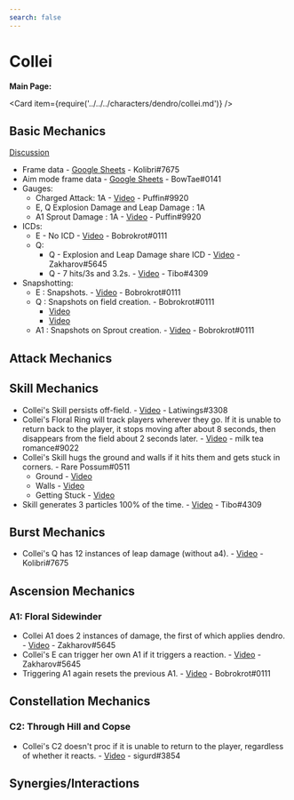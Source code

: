 ```yaml
---
search: false
---
```


# Collei

**Main Page:**

<Card item={require('../../../characters/dendro/collei.md')} />

## Basic Mechanics

[Discussion](https://tickets.deeznuts.moe/transcripts/collei-basic-mechanics)

* Frame data - [Google Sheets](https://docs.google.com/spreadsheets/d/1BHJW5zmHoPWUF_tAhCZRTrU-3Z9dZCvxrsiEJM24wOY/edit?usp=sharing) - Kolibri\#7675
* Aim mode frame data - [Google Sheets](https://docs.google.com/spreadsheets/d/187T-SngEZUUordjY_K_tF_DdvHjQju9CoBJdp2eJOis/edit?usp=sharing) - BowTae\#0141
* Gauges:
  * Charged Attack: 1A - [Video](https://youtu.be/NfwfnvjvmDE) - Puffin\#9920
  * E, Q Explosion Damage and Leap Damage : 1A
  * A1 Sprout Damage : 1A - [Video](https://youtu.be/wDsVdTCkS54) - Puffin\#9920
* ICDs:
  * E - No ICD - [Video](https://youtu.be/612kWuU7CrI) - Bobrokrot\#0111
  * Q:
    * Q - Explosion and Leap Damage share ICD - [Video](https://youtu.be/W6W9SevtB0o) - Zakharov\#5645
    * Q - 7 hits/3s and 3.2s. - [Video](https://youtu.be/IfpGG1bQHTM) - Tibo\#4309
* Snapshotting:
  * E : Snapshots. - [Video](https://youtu.be/bhNUn1K_Sng) - Bobrokrot\#0111
  * Q : Snapshots on field creation. - Bobrokrot\#0111
    * [Video](https://youtu.be/0fetZV5kLy4) 
    * [Video](https://youtu.be/zcyO-zB6-kM) 
  * A1 : Snapshots on Sprout creation. - [Video](https://youtu.be/grrnWrGVJFQ) - Bobrokrot\#0111
 
## Attack Mechanics

## Skill Mechanics

* Collei's Skill persists off-field. - [Video](https://youtu.be/eMgUOwJeGh8) - Latiwings\#3308
* Collei's Floral Ring will track players wherever they go. If it is unable to return back to the player, it stops moving after about 8 seconds, then disappears from the field about 2 seconds later. - [Video](https://www.youtube.com/watch?v=tVaLVePcSa4) - milk tea romance\#9022
* Collei's Skill hugs the ground and walls if it hits them and gets stuck in corners. - Rare Possum\#0511
  * Ground - [Video](https://youtu.be/HaW7FLxIrVE)
  * Walls - [Video](https://youtu.be/JM_9pkUIjYE)
  * Getting Stuck - [Video](https://youtu.be/vX8XOteOg7k)
* Skill generates 3 particles 100% of the time. - [Video](https://youtu.be/USQbzm0qxbI) - Tibo\#4309


## Burst Mechanics

*  Collei's Q has 12 instances of leap damage (without a4). - [Video](https://youtu.be/5chUsA2IqHU?t=27) - Kolibri\#7675

## Ascension Mechanics

### A1: Floral Sidewinder

* Collei A1 does 2 instances of damage, the first of which applies dendro. - [Video](https://youtu.be/megXYAVX9vM) - Zakharov\#5645
* Collei's E can trigger her own A1 if it triggers a reaction. - [Video](https://youtu.be/megXYAVX9vM) - Zakharov\#5645
* Triggering A1 again resets the previous A1. - [Video](https://youtu.be/612kWuU7CrI) - Bobrokrot\#0111

## Constellation Mechanics

### C2: Through Hill and Copse

* Collei's C2 doesn't proc if it is unable to return to the player, regardless of whether it reacts. - [Video](https://youtu.be/dGji1X1tnUA) - sigurd\#3854

## Synergies/Interactions
